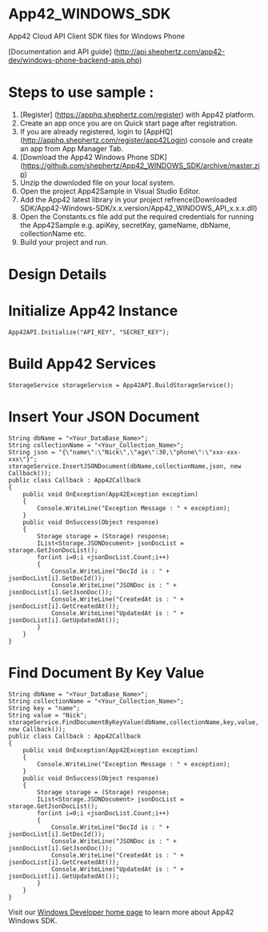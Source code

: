 App42_WINDOWS_SDK
=================

App42 Cloud API Client SDK files for Windows Phone

[Documentation and API guide] (http://api.shephertz.com/app42-dev/windows-phone-backend-apis.php)

# Steps to use sample : 

1. [Register] (https://apphq.shephertz.com/register) with App42 platform.
2. Create an app once you are on Quick start page after registration.
3. If you are already registered, login to [AppHQ] (http://apphq.shephertz.com/register/app42Login) console and create an app from App Manager Tab.
4. [Download the App42 Windows Phone SDK] (https://github.com/shephertz/App42_WINDOWS_SDK/archive/master.zip)
5. Unzip the downloded file on your local system.
5. Open the project App42Sample in Visual Studio Editor. 
6. Add the App42 latest library in your project refrence(Downloaded SDK/App42-Windows-SDK/x.x.version/App42_WINDOWS_API_x.x.x.dll)
7. Open the Constants.cs file add put the required credentials for running the App42Sample e.g. apiKey, secretKey, gameName, dbName, collectionName etc.
8. Build your project and run.

# Design Details 

# Initialize App42 Instance
 
```
App42API.Initialize("API_KEY", "SECRET_KEY");
```

# Build App42 Services

```
StorageService storageService = App42API.BuildStorageService();
```

# Insert Your JSON Document

```
String dbName = "<Your_DataBase_Name>";
String collectionName = "<Your_Collection_Name>";   
String json = "{\"name\":\"Nick\",\"age\":30,\"phone\":\"xxx-xxx-xxx\"}";  
storageService.InsertJSONDocument(dbName,collectionName,json, new Callback());    
public class Callback : App42Callback    
{    
    public void OnException(App42Exception exception)    
    {    
        Console.WriteLine("Exception Message : " + exception);    
    }    
    public void OnSuccess(Object response)    
    {    
        Storage storage = (Storage) response;  
        IList<Storage.JSONDocument> jsonDocList = storage.GetJsonDocList();   
        for(int i=0;i <jsonDocList.Count;i++)  
        {     
            Console.WriteLine("DocId is : " + jsonDocList[i].GetDocId());  
            Console.WriteLine("JSONDoc is : " + jsonDocList[i].GetJsonDoc());  
            Console.WriteLine("CreatedAt is : " + jsonDocList[i].GetCreatedAt());  
            Console.WriteLine("UpdatedAt is : " + jsonDocList[i].GetUpdatedAt());  
        }    
    }    
}           
```

# Find Document By Key Value

```
String dbName = "<Your_DataBase_Name>";
String collectionName = "<Your_Collection_Name>"; 
String key = "name"; 
String value = "Nick"; 
storageService.FindDocumentByKeyValue(dbName,collectionName,key,value, new Callback());  
public class Callback : App42Callback  
{  
	public void OnException(App42Exception exception)  
	{  
		Console.WriteLine("Exception Message : " + exception);  
	}  
	public void OnSuccess(Object response)  
	{  
		Storage storage = (Storage) response;
		IList<Storage.JSONDocument> jsonDocList = storage.GetJsonDocList(); 
		for(int i=0;i <jsonDocList.Count;i++)
		{   
			Console.WriteLine("DocId is : " + jsonDocList[i].GetDocId());
			Console.WriteLine("JSONDoc is : " + jsonDocList[i].GetJsonDoc());
			Console.WriteLine("CreatedAt is : " + jsonDocList[i].GetCreatedAt());
			Console.WriteLine("UpdatedAt is : " + jsonDocList[i].GetUpdatedAt());
		} 
	}  
}  
```

Visit our [Windows Developer home page](http://api.shephertz.com/app42-dev/windows-phone-backend-apis.php) to learn more about App42 Windows SDK.